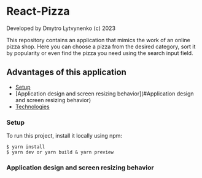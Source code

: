 # React-Pizza
Developed by Dmytro Lytvynenko (с) 2023

This repository contains an application that mimics the work of an online pizza shop. Here you can choose a pizza from the desired category, sort it by popularity or even find the pizza you need using the search input field.

## Advantages of this application
* [Setup](#Setup)
* [Application design and screen resizing behavior](#Application design and screen resizing behavior)
* [Technologies](#technologies)

### Setup
To run this project, install it locally using npm:

```
$ yarn install
$ yarn dev or yarn build & yarn preview
```
### Application design and screen resizing behavior
